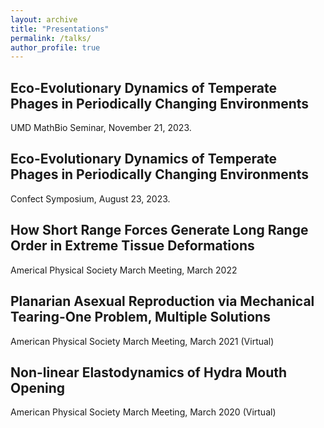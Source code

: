 ```yaml
---
layout: archive
title: "Presentations"
permalink: /talks/
author_profile: true
---
```


## Eco-Evolutionary Dynamics of Temperate Phages in Periodically Changing Environments
UMD MathBio Seminar, November 21, 2023.

## Eco-Evolutionary Dynamics of Temperate Phages in Periodically Changing Environments
Confect Symposium, August 23, 2023.

## How Short Range Forces Generate Long Range Order in Extreme Tissue Deformations 
Americal Physical Society March Meeting, March 2022

## Planarian Asexual Reproduction via Mechanical Tearing-One Problem, Multiple Solutions
American Physical Society March Meeting, March 2021 (Virtual)

## Non-linear Elastodynamics of Hydra Mouth Opening
American Physical Society March Meeting, March 2020 (Virtual)

